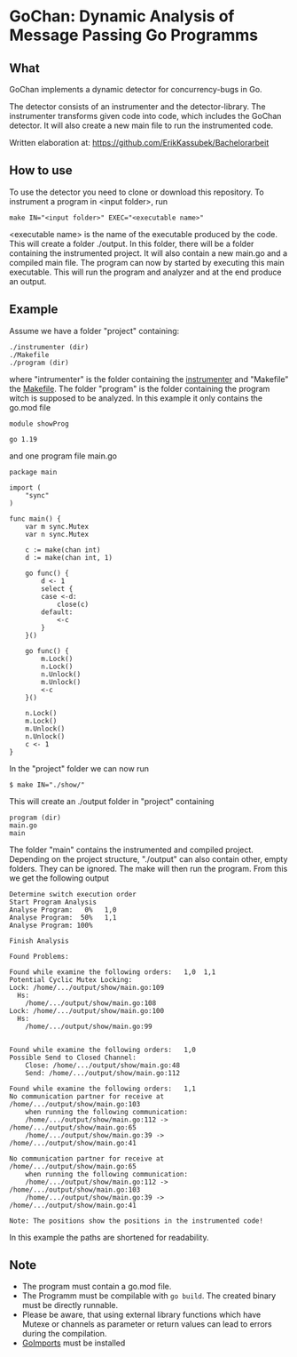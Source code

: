 # GoChan: Dynamic Analysis of Message Passing Go Programms

## What
GoChan implements a dynamic detector for concurrency-bugs in Go.

The detector consists of an instrumenter and the detector-library.
The instrumenter transforms given code into code, which includes the GoChan 
detector. It will also create a new main file to run the instrumented code.

Written elaboration at: https://github.com/ErikKassubek/Bachelorarbeit

## How to use
To use the detector you need to clone or download this repository.
To instrument a program in \<input folder>, run 
```
make IN="<input folder>" EXEC="<executable name>"
```
\<executable name></executable> is the name of the executable produced by the code.
This will create a folder ./output. In this folder, there will be a folder 
containing the instrumented project. It will also contain a new main.go and 
a compiled main file.
The program can now by started by executing this main executable.
This will run the program and analyzer and at the end produce an output.

## Example
Assume we have a folder "project" containing:
```
./instrumenter (dir)
./Makefile
./program (dir)
```
where "intrumenter" is the folder containing the [instrumenter](https://github.com/ErikKassubek/GoChan/tree/main/instrumenter) and "Makefile" the [Makefile](https://github.com/ErikKassubek/GoChan/blob/main/Makefile).
The folder "program" is the folder containing the program witch is supposed to be analyzed. In this example it only contains the go.mod file 
```golang
module showProg

go 1.19
```
and one program file main.go
```golang
package main

import (
	"sync"
)

func main() {
	var m sync.Mutex
	var n sync.Mutex

	c := make(chan int)
	d := make(chan int, 1)

	go func() {
		d <- 1
		select {
		case <-d:
			close(c)
		default:
			<-c
		}
	}()

	go func() {
		m.Lock()
		n.Lock()
		n.Unlock()
		m.Unlock()
		<-c
	}()

	n.Lock()
	m.Lock()
	m.Unlock()
	n.Unlock()
	c <- 1
}
```
In the "project" folder we can now run 
```shell
$ make IN="./show/"
```
This will create an ./output folder in "project" containing 
```
program (dir)
main.go
main
```
The folder "main" contains the instrumented and compiled project. 
Depending on the project structure, "./output" can also contain other, empty
folders. They can be ignored. The make will then run the program.
From this we get the following output
```
Determine switch execution order
Start Program Analysis
Analyse Program:   0%   1,0
Analyse Program:  50%   1,1
Analyse Program: 100%

Finish Analysis

Found Problems:

Found while examine the following orders:   1,0  1,1
Potential Cyclic Mutex Locking:
Lock: /home/.../output/show/main.go:109
  Hs:
    /home/.../output/show/main.go:108
Lock: /home/.../output/show/main.go:100
  Hs:
    /home/.../output/show/main.go:99


Found while examine the following orders:   1,0
Possible Send to Closed Channel:
    Close: /home/.../output/show/main.go:48
    Send: /home/.../output/show/main.go:112

Found while examine the following orders:   1,1
No communication partner for receive at /home/.../output/show/main.go:103 
	when running the following communication:
    /home/.../output/show/main.go:112 -> /home/.../output/show/main.go:65
    /home/.../output/show/main.go:39 -> /home/.../output/show/main.go:41

No communication partner for receive at /home/.../output/show/main.go:65 
	when running the following communication:
    /home/.../output/show/main.go:112 -> /home/.../output/show/main.go:103
    /home/.../output/show/main.go:39 -> /home/.../output/show/main.go:41
	
Note: The positions show the positions in the instrumented code!
```
In this example the paths are shortened for readability.

## Note
- The program must contain a go.mod file.
- The Programm must be compilable with ```go build```. The created 
binary must be directly runnable.
- Please be aware, that using external library functions which have Mutexe or 
channels as parameter or return values can lead to errors during the compilation.
- [GoImports](https://pkg.go.dev/golang.org/x/tools/cmd/goimports) must be installed
